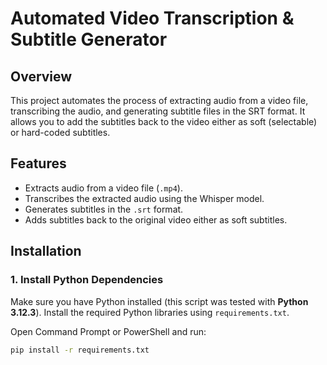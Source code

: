 # Automated Video Transcription & Subtitle Generator

## Overview
This project automates the process of extracting audio from a video file, transcribing the audio, and generating subtitle files in the SRT format. It allows you to add the subtitles back to the video either as soft (selectable) or hard-coded subtitles.

## Features
- Extracts audio from a video file (`.mp4`).
- Transcribes the extracted audio using the Whisper model.
- Generates subtitles in the `.srt` format.
- Adds subtitles back to the original video either as soft subtitles.

## Installation

### 1. Install Python Dependencies

Make sure you have Python installed (this script was tested with **Python 3.12.3**). Install the required Python libraries using `requirements.txt`.

Open Command Prompt or PowerShell and run:
```bash
pip install -r requirements.txt
